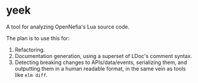 # yeek

A tool for analyzing OpenNefia's Lua source code.

The plan is to use this for:

1. Refactoring.
2. Documentation generation, using a superset of LDoc's comment syntax.
3. Detecting breaking changes to APIs/data/events, serializing them, and outputting them in a human readable format, in the same vein as tools like `elm diff`.
